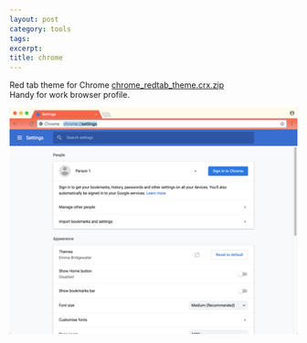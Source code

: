 ```yaml
---
layout: post
category: tools
tags:
excerpt:
title: chrome
---
```


Red tab theme for Chrome&nbsp;[chrome\_redtab\_theme.crx.zip](/files/chrome_redtab_theme.crx.zip)  
Handy for work browser profile.

![Chrome Red tabs theme](/img/chrome_red_tab_theme.png)

